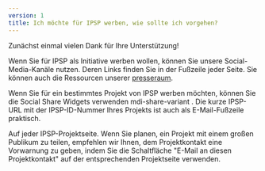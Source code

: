 ```yaml
---
version: 1
title: Ich möchte für IPSP werben, wie sollte ich vorgehen?
---
```


Zunächst einmal vielen Dank für Ihre Unterstützung!

Wenn Sie für IPSP als Initiative werben wollen, können Sie unsere Social-Media-Kanäle nutzen. Deren Links finden Sie in der Fußzeile jeder Seite. Sie können auch die Ressourcen unserer [presseraum](https://IP4SP.org/press_room).

Wenn Sie für ein bestimmtes Projekt von IPSP werben möchten, können Sie die Social Share Widgets verwenden <v-avatar color="primary" size="24"><v-icon dark small> mdi-share-variant </v-icon> </v-avatar>. Die kurze IPSP-URL mit der IPSP-ID-Nummer Ihres Projekts ist auch als E-Mail-Fußzeile praktisch.

Auf jeder IPSP-Projektseite. Wenn Sie planen, ein Projekt mit einem großen Publikum zu teilen, empfehlen wir Ihnen, dem Projektkontakt eine Vorwarnung zu geben, indem Sie die Schaltfläche "E-Mail an diesen Projektkontakt" auf der entsprechenden Projektseite verwenden.

